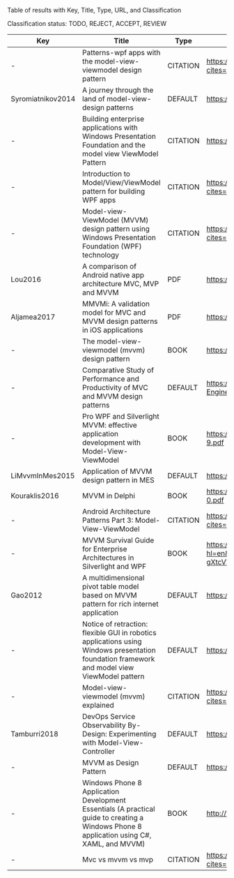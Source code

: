 Table of results with Key, Title, Type, URL, and Classification

Classification status: TODO, REJECT, ACCEPT, REVIEW

| Key               | Title                                                                                                                                        | Type     | URL                                                                                                                            | Classification  | Reason                                                                           |
|-------------------|----------------------------------------------------------------------------------------------------------------------------------------------|----------|--------------------------------------------------------------------------------------------------------------------------------|-----------------|----------------------------------------------------------------------------------|
| -                 | Patterns-wpf apps with the model-view-viewmodel design pattern                                                                               | CITATION | https://scholar.google.com/scholar?cites=9777780009050957602&as_sdt=2005&sciodt=2007&hl=en                                     | DUPLICATE       | Smith Original Source                                                            |
| Syromiatnikov2014 | A journey through the land of model-view-design patterns                                                                                     | DEFAULT  | https://ieeexplore.ieee.org/abstract/document/6827095/                                                                         | STANDARD_ACCEPT | Well-written definition, View-Controller of MVC is merged into View component    |
| -                 | Building enterprise applications with Windows Presentation Foundation and the model view ViewModel Pattern                                   | CITATION | https://dl.acm.org/doi/abs/10.5555/2011888                                                                                     | REVIEW          | Book, no access                                                                  |
| -                 | Introduction to Model/View/ViewModel pattern for building WPF apps                                                                           | CITATION | https://scholar.google.com/scholar?cites=5509193918330341078&as_sdt=2005&sciodt=2007&hl=en                                     | DUPLICATE       | Gossman Original Source                                                          |
| -                 | Model-view-ViewModel (MVVM) design pattern using Windows Presentation Foundation (WPF) technology                                            | CITATION | https://scholar.google.com/scholar?cites=8579250979290245733&as_sdt=2005&sciodt=2007&hl=en                                     | REVIEW          | No Access                                                                        |
| Lou2016           | A comparison of Android native app architecture MVC, MVP and MVVM                                                                            | PDF      | https://research.tue.nl/files/48628529/Lou_2016.pdf                                                                            | ACCEPT          | Good ViewModel explained (p18f) based on "Pro Business Applications..."          |
| Aljamea2017       | MMVMi: A validation model for MVC and MVVM design patterns in iOS applications                                                               | PDF      | https://www.iaeng.org/IJCS/issues_v45/issue_3/IJCS_45_3_03.pdf                                                                 | STANDARD_ACCEPT | MVVMi is not a new MVVM variation                                                |
| -                 | The model-view-viewmodel (mvvm) design pattern                                                                                               | BOOK     | https://link.springer.com/chapter/10.1007/978-1-4302-3501-9_13                                                                 | REVIEW          | Book, no Access                                                                  |
| -                 | Comparative Study of Performance and Productivity of MVC and MVVM design patterns                                                            | DEFAULT  | https://www.knepublishing.com/index.php/KnE-Engineering/article/view/1498                                                      | REJECT          | Not English                                                                      |
| -                 | Pro WPF and Silverlight MVVM: effective application development with Model-View-ViewModel                                                    | BOOK     | https://link.springer.com/content/pdf/10.1007/978-1-4302-3163-9.pdf                                                            | REVIEW          | Book, no access                                                                  |
| LiMvvmInMes2015   | Application of MVVM design pattern in MES                                                                                                    | DEFAULT  | https://ieeexplore.ieee.org/abstract/document/7288144/                                                                         | STANDARD_ACCEPT |                                                                                  |
| Kouraklis2016     | MVVM in Delphi                                                                                                                               | BOOK     | https://link.springer.com/content/pdf/10.1007/978-1-4842-2214-0.pdf                                                            | REVIEW          | Extended Benefits, ... (see JabRef)                                              |
| -                 | Android Architecture Patterns Part 3: Model-View-ViewModel                                                                                   | CITATION | https://scholar.google.com/scholar?cites=7266117203421269613&as_sdt=2005&sciodt=2007&hl=en                                     | DUPLICATE       | See multivocal: AndroidUpdayDevs3Mvvm                                            |
| -                 | MVVM Survival Guide for Enterprise Architectures in Silverlight and WPF                                                                      | BOOK     | https://books.google.com/books?hl=en&lr=&id=EC0on5ZY7zkC&oi=fnd&pg=PT13&dq=mvvm&ots=vxZ-gXtcVW&sig=0JksWPuOkUu-LVi5hJ6X0XGHd5U | REVIEW          | Ch2: Mentions humble pattern, continue reading on "WPF and Sliverlight enablers" |
| Gao2012           | A multidimensional pivot table model based on MVVM pattern for rich internet application                                                     | DEFAULT  | https://ieeexplore.ieee.org/abstract/document/6228239/                                                                         | STANDARD_ACCEPT | Places ViewModel in Business Layer                                               |
| -                 | Notice of retraction: flexible GUI in robotics applications using Windows presentation foundation framework and model view ViewModel pattern | DEFAULT  | https://ieeexplore.ieee.org/abstract/document/5488625/                                                                         | REJECT          | Standard definition, but IEEE mentions violation of publication principles       |
| -                 | Model-view-viewmodel (mvvm) explained                                                                                                        | CITATION | https://scholar.google.com/scholar?cites=5535218144062079100&as_sdt=2005&sciodt=2007&hl=en                                     | DUPLICATE       | See multivocal: AtmoseraJeremyLikness                                            |
| Tamburri2018      | DevOps Service Observability By-Design: Experimenting with Model-View-Controller                                                             | DEFAULT  | https://link.springer.com/chapter/10.1007/978-3-319-99819-0_4                                                                  | STANDARD_ACCEPT | Mentions MVC Observability Problem which is solved by MVVM                       |
| -                 | MVVM as Design Pattern                                                                                                                       | DEFAULT  | https://link.springer.com/chapter/10.1007/978-1-4842-2214-0_1                                                                  | DUPLICATE       | Kouraklis2016                                                                    |
| -                 | Windows Phone 8 Application Development Essentials (A practical guide to creating a Windows Phone 8 application using C#, XAML, and MVVM)    | BOOK     | http://thuvienso.bvu.edu.vn/handle/TVDHBRVT/19421                                                                              | REVIEW          | Book, no access                                                                  |
| -                 | Mvc vs mvvm vs mvp                                                                                                                           | CITATION | https://scholar.google.com/scholar?cites=13088008759075675506&as_sdt=2005&sciodt=2007&hl=en                                    | REJECT          | https://plus.google.com/+AngularJS/posts/aZNVhj355G2 not available any more      |
